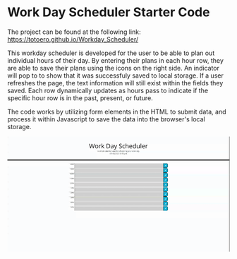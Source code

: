 # Work Day Scheduler Starter Code

The project can be found at the following link: https://totoero.github.io/Workday_Scheduler/



This workday scheduler is developed for the user to be able to plan out individual hours of their day. By entering their plans in each hour row, they are able to save their plans using the icons on the right side. An indicator will pop to to show that it was successfuly saved to local storage. If a user refreshes the page, the text information will still exist within the fields they saved. Each row dynamically updates as hours pass to indicate if the specific hour row is in the past, present, or future.

The code works by utilizing form elements in the HTML to submit data, and process it within Javascript to save the data into the browser's local storage. 

![A user inputs their schedule for the day for 8AM, 10AM, and 4PM. They save the input, mousing over the notification that appears to indicate that the plans have been successfully submitted. Afterwards, the page is refreshed to show the information is still present on the page.](./Develop/assets/work_day_scheduler.gif)
